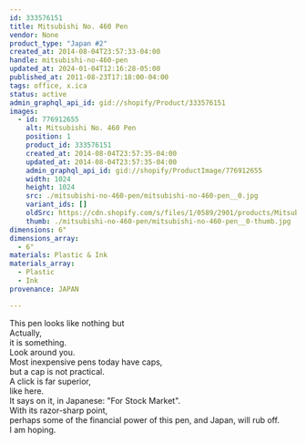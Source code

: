```yaml
---
id: 333576151
title: Mitsubishi No. 460 Pen
vendor: None
product_type: "Japan #2"
created_at: 2014-08-04T23:57:33-04:00
handle: mitsubishi-no-460-pen
updated_at: 2024-01-04T12:16:28-05:00
published_at: 2011-08-23T17:18:00-04:00
tags: office, x.ica
status: active
admin_graphql_api_id: gid://shopify/Product/333576151
images:
  - id: 776912655
    alt: Mitsubishi No. 460 Pen
    position: 1
    product_id: 333576151
    created_at: 2014-08-04T23:57:35-04:00
    updated_at: 2014-08-04T23:57:35-04:00
    admin_graphql_api_id: gid://shopify/ProductImage/776912655
    width: 1024
    height: 1024
    src: ./mitsubishi-no-460-pen/mitsubishi-no-460-pen__0.jpg
    variant_ids: []
    oldSrc: https://cdn.shopify.com/s/files/1/0589/2901/products/Mitsubishi-No-460-Pens-black.jpeg?v=1407211055
    thumb: ./mitsubishi-no-460-pen/mitsubishi-no-460-pen__0-thumb.jpg
dimensions: 6"
dimensions_array:
  - 6"
materials: Plastic & Ink
materials_array:
  - Plastic
  - Ink
provenance: JAPAN

---
```


This pen looks like nothing but  
Actually,  
it is something.  
Look around you.  
Most inexpensive pens today have caps,  
but a cap is not practical.  
A click is far superior,  
like here.  
It says on it, in Japanese: "For Stock Market".  
With its razor-sharp point,  
perhaps some of the financial power of this pen, and Japan, will rub off.  
I am hoping.